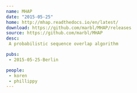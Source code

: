 ```yaml
---
name: MHAP
date: "2015-05-25"
home: http://mhap.readthedocs.io/en/latest/
download: https://github.com/marbl/MHAP/releases
source: https://github.com/marbl/MHAP
desc:
 A probabilistic sequence overlap algorithm

pubs:
 - 2015-05-25-Berlin

people:
 - koren
 - phillippy
---
```

